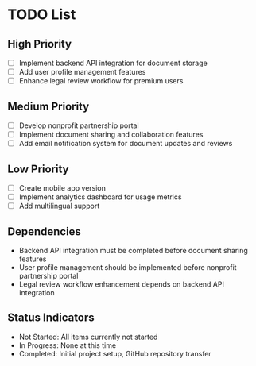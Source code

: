 # TODO List

## High Priority
- [ ] Implement backend API integration for document storage
- [ ] Add user profile management features
- [ ] Enhance legal review workflow for premium users

## Medium Priority
- [ ] Develop nonprofit partnership portal
- [ ] Implement document sharing and collaboration features
- [ ] Add email notification system for document updates and reviews

## Low Priority
- [ ] Create mobile app version
- [ ] Implement analytics dashboard for usage metrics
- [ ] Add multilingual support

## Dependencies
- Backend API integration must be completed before document sharing features
- User profile management should be implemented before nonprofit partnership portal
- Legal review workflow enhancement depends on backend API integration

## Status Indicators
- Not Started: All items currently not started
- In Progress: None at this time
- Completed: Initial project setup, GitHub repository transfer

